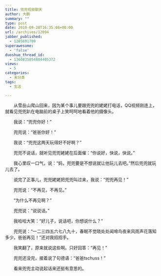 ```yaml
---
title: 兜兜视频聊天
author: 大鹏
summary: ""
type: post
date: 2010-09-28T16:35:08+00:00
url: /archives/12094
jabber_published:
  - 1285691709
superawesome:
  - 'false'
duoshuo_thread_id:
  - 1360835854884405372
views:
  - 5
categories:
  - 未分类
tags:
  - 生活

---
```

　　从雪岳山爬山回来，因为某个事儿要跟兜兜的姥姥打电话，QQ视频刚连上，就看见兜兜趴在电脑前的桌子上笑呵呵地看着他的摄像头。
  
　　我说：“兜兜你好！”
  
　　兜兜说：“爸爸你好！”
  
　　我说：“兜兜这两天玩得好不好啊？”
  
　　兜兜不说话，就听见兜兜姥姥在后面催：“你说好，快说，快说。”
  
　　我心里叹一口气，说：“妈，兜兜要是不想说就让他玩儿去吧。”然后兜兜就玩儿去了。
  
　　说完了正事儿，兜兜姥姥把兜兜叫过来，我说：“兜兜再见！”
  
　　兜兜说：“不再见，不再见。”
  
　　“为什么不再见啊？”
  
　　兜兜说：“说说话。”
  
　　我哈哈大笑：“好儿子，说话吧，你想说什么？”
  
　　兜兜说：“一二三四五六七八九十，春眠不觉晓处处闻啼鸟夜来风雨声花落知多少。爸爸再见！”还对我招招手。
  
　　我笑翻了，原来就说这些啊。只好回答：“再见！”
  
　　兜兜还没完，接着说了句德语：“爸爸tschuss！”
  
　　看来兜兜主动说起话来还挺有意思的。
